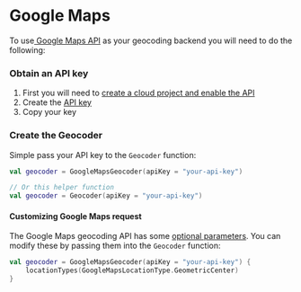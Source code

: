 # Google Maps

To use[ Google Maps API](https://developers.google.com/maps/documentation/geocoding/overview) as your geocoding backend you will need to do the following:

### Obtain an API key

1. First you will need to [create a cloud project and enable the API](https://developers.google.com/maps/documentation/geocoding/cloud-setup)
2. Create the [API key](https://developers.google.com/maps/documentation/geocoding/get-api-key)
3. Copy your key

### Create the Geocoder

Simple pass your API key to the `Geocoder` function:

```kotlin
val geocoder = GoogleMapsGeocoder(apiKey = "your-api-key")

// Or this helper function
val geocoder = Geocoder(apiKey = "your-api-key")
```

#### Customizing Google Maps request

The Google Maps geocoding API has some [optional parameters](https://developers.google.com/maps/documentation/geocoding/requests-geocoding). You can modify these by passing them into the `Geocoder` function:

```kotlin
val geocoder = GoogleMapsGeocoder(apiKey = "your-api-key") {
    locationTypes(GoogleMapsLocationType.GeometricCenter)
}
```
